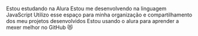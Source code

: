 Estou estudando na Alura
Estou me desenvolvendo na linguagem JavaScript
Utilizo esse espaço para minha organização e compartilhamento dos meu projetos desenvolvidos
Estou usando o alura para aprender a mexer melhor no GitHub 😻
